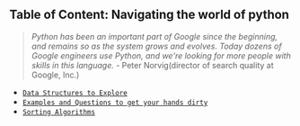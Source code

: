## Table of Content: Navigating the world of python

> *Python has been an important part of Google since the beginning, and remains so as the system grows and evolves.
> Today dozens of Google engineers use Python, and we're looking for more people with skills in this language.* - Peter Norvig(director of search quality at Google, Inc.)

* [`Data Structures to Explore`](https://github.com/studentdevelops/Codes/tree/8a80bf27d143401eef058d0dd168f5d444b19a2e/PythonCodingQuestions/Data%20Structures)
* [`Examples and Questions to get your hands dirty`](https://github.com/studentdevelops/Codes/tree/8a80bf27d143401eef058d0dd168f5d444b19a2e/PythonCodingQuestions/Questions)
* [`Sorting Algorithms`](https://github.com/studentdevelops/Codes/tree/8a80bf27d143401eef058d0dd168f5d444b19a2e/PythonCodingQuestions/Sorting)
